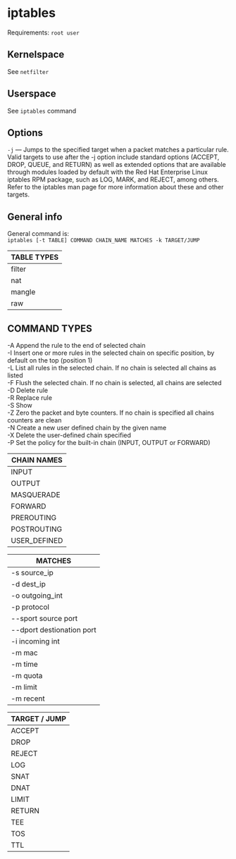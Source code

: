 # iptables
Requirements: `root user`

## Kernelspace
See `netfilter`

## Userspace
See `iptables` command

## Options
`-j` — Jumps to the specified target when a packet matches a particular rule. Valid targets to use after the -j option include standard options (ACCEPT, DROP, QUEUE, and RETURN) as well as extended options that are available through modules loaded by default with the Red Hat Enterprise Linux iptables RPM package, such as LOG, MARK, and REJECT, among others. Refer to the iptables man page for more information about these and other targets.


## General info

General command is:  
`iptables [-t TABLE] COMMAND CHAIN_NAME MATCHES -k TARGET/JUMP`


|  TABLE TYPES  |
|---------------|
|  filter       |
|  nat          |
|  mangle       |
|  raw          | 

## COMMAND TYPES                                                                                               
-A Append the rule to the end of selected chain                                                             
-I Insert one or more rules in the selected chain  on specific position, by default on the top (position 1)  
-L List all rules in the selected chain. If no chain is selected all chains as listed                       
-F Flush the selected chain. If no chain is selected, all chains are selected                               
-D Delete rule                                                                                              
-R Replace rule                                                                                             
-S Show                                                                                                     
-Z Zero the packet and byte counters. If no chain is specified all chains counters are clean                
-N Create a new user defined chain by the given name                                                        
-X Delete the user-defined chain specified                                                                  
-P Set the policy for the built-in chain (INPUT, OUTPUT or FORWARD)                                         

| CHAIN NAMES    |
|----------------|
| INPUT          |
| OUTPUT         |
| MASQUERADE     |
| FORWARD        |
| PREROUTING     |
| POSTROUTING    |
| USER_DEFINED   |

| MATCHES                   |
|---------------------------|
| -s source_ip              |
| -d dest_ip                |
| -o outgoing_int           |
| -p protocol               |
| --sport source port       |
| --dport destionation port |
| -i incoming int           |
| -m mac                    |
| -m time                   |
| -m quota                  |
| -m limit                  |
| -m recent                 |


| TARGET / JUMP |
|---------------|
| ACCEPT        |
| DROP          |
| REJECT        |
| LOG           |
| SNAT          |
| DNAT          |
| LIMIT         |
| RETURN        |
| TEE           |
| TOS           |
| TTL           |
